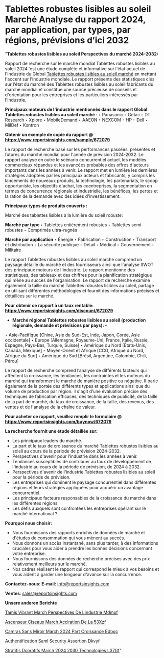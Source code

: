 # Tablettes robustes lisibles au soleil Marché Analyse du rapport 2024, par application, par types, par régions, prévisions d’ici 2032

"<strong>Tablettes robustes lisibles au soleil Perspectives du marché 2024-2032:</strong>

Rapport de recherche sur le marché mondial Tablettes robustes lisibles au soleil 2024 'est une étude complète et informative sur l'état actuel de l'industrie du Global <a href=https://www.reportsinsights.com/sample/672079>Tablettes robustes lisibles au soleil marché</a> en mettant l'accent sur l'industrie mondiale. Le rapport présente des statistiques clés sur l'état du marché des Tablettes robustes lisibles au soleil fabricants du marché mondial et constitue une source précieuse de conseils et d'orientation pour les entreprises et les particuliers intéressés par l'industrie.

<strong>Principaux moteurs de l'industrie mentionnés dans le rapport Global Tablettes robustes lisibles au soleil marché</strong> :
‣ Panasonic
‣ Getac
‣ DT Research
‣ Xplore
‣ MobileDemand
‣ AAEON
‣ NEXCOM
‣ HP
‣ Dell
‣ MilDef
‣ Kontron

<strong>Obtenir un exemple de copie du rapport @ <a href=https://www.reportsinsights.com/sample/672079>https://www.reportsinsights.com/sample/672079</a></strong>

Le rapport de recherche basé sur les performances passées, présentes et futures du marché mondial pour l'année de prévision 2024-2032. Le rapport analyse en outre le scénario concurrentiel actuel, les modèles commerciaux répandus et les avancées probables des offres d'acteurs importants dans les années à venir. Le rapport met en lumière les dernières stratégies adoptées par les principaux acteurs et fabricants, y compris les lancements de nouveaux produits, la technologie, les partenariats, le scoop opportuniste, les objectifs d'achat, les coentreprises, la segmentation en termes de concurrence régionale et industrielle, les bénéfices, les pertes et la ration de la demande avec des idées d'investissement.

<strong>Principaux types de produits couverts :</strong>

Marché des tablettes lisibles à la lumière du soleil robuste:

<strong>Marché par type </strong>
‣ Tablettes entièrement robustes
‣ Tablettes semi-robustes
‣ Comprimés ultra-rugnés

<strong>Marché par application </strong>
‣ Énergie
‣ Fabrication
‣ Construction
‣ Transport et distribution
‣ La sécurité publique
‣ Détail
‣ Médical
‣ Gouvernement
‣ Militaire

Le rapport Tablettes robustes lisibles au soleil marché comprend un paysage détaillé du marché et des fournisseurs ainsi que l'analyse SWOT des principaux moteurs de l'industrie. Le rapport mentionne des statistiques, des tableaux et des chiffres pour la planification stratégique qui mène au succès de l'organisation. Le rapport de recherche examine également la taille du marché Tablettes robustes lisibles au soleil, partage en utilisant différentes méthodologies et fournit des informations précises et détaillées sur le marché.

<strong>Pour obtenir ce rapport à un taux rentable: <a href=https://www.reportsinsights.com/discount/672079>https://www.reportsinsights.com/discount/672079</a></strong>
<ul>
  <li><strong>Marché régional Tablettes robustes lisibles au soleil (production régionale, demande et prévisions par pays): -</strong></li>
</ul>
‣ Asie-Pacifique [Chine, Asie du Sud-Est, Inde, Japon, Corée, Asie occidentale]
‣ Europe [Allemagne, Royaume-Uni, France, Italie, Russie, Espagne, Pays-Bas, Turquie, Suisse]
‣ Amérique du Nord [États-Unis, Canada, Mexique]
‣ Moyen-Orient et Afrique [CCG, Afrique du Nord, Afrique du Sud]
‣ Amérique du Sud [Brésil, Argentine, Colombie, Chili, Pérou]

Le rapport de recherche comprend l’analyse de différents facteurs qui affectent la croissance, les tendances, les contraintes et les moteurs du marché qui transforment le marché de manière positive ou négative. Il parle également de la portée des différents types et applications ainsi que du volume de production par région. Il s'agit d'une évaluation précise des techniques de fabrication efficaces, des techniques de publicité, de la taille de la part de marché, du taux de croissance, de la taille, des revenus, des ventes et de l'analyse de la chaîne de valeur.

<strong>Pour acheter ce rapport, veuillez remplir le formulaire @   <a href=https://www.reportsinsights.com/buynow/672079>https://www.reportsinsights.com/buynow/672079</a></strong>

<strong>La recherche fournit une étude détaillée sur:</strong>
<ul>
  <li>Les principaux leaders du marché.</li>
  <li>La part et le taux de croissance du marché Tablettes robustes lisibles au soleil au cours de la période de prévision 2024-2032.</li>
  <li>Perspectives d'avenir pour l'industrie dans les années à venir.</li>
  <li>Tendances susceptibles de contribuer au taux de développement de l'industrie au cours de la période de prévision, de 2024 à 2032.</li>
  <li>Perspectives d'avenir de l'industrie Tablettes robustes lisibles au soleil pour la période de prévision.</li>
  <li>Les entreprises qui dominent le paysage concurrentiel dans différentes régions et leurs stratégies appliquées pour acquérir un avantage concurrentiel.</li>
  <li>Les principaux facteurs responsables de la croissance du marché dans les différentes régions.</li>
  <li>Les défis auxquels sont confrontées les entreprises opérant sur le marché international ?</li>
</ul>
<strong>Pourquoi nous choisir:</strong>
<ul>
  <li>Nous fournissons des rapports enrichis de données de marché et d'études de consommation qui vous mènent au succès.</li>
  <li>Nous donnons un accès instantané, sans plus tarder, à des informations cruciales pour vous aider à prendre les bonnes décisions concernant votre entreprise.</li>
  <li>Nous fournissons des données de recherche précises avec des prix relativement meilleurs sur le marché.</li>
  <li>Nos cadres réalisent le rapport qui correspond le mieux à vos besoins et vous aident à garder une longueur d'avance sur la concurrence.</li>
</ul>
<strong>Contactez-nous:
</strong><strong>E-mail:</strong> <a href=mailto:info@reportsinsights.com>info@reportsinsights.com</a>

<strong>Ventes</strong>: <a href=mailto:sales@reportsinsights.com>sales@reportsinsights.com</a>

<strong>Unsere anderen Berichte</strong>

<a href=https://www.linkedin.com/pulse/tamis-vibrant-march%C3%A9-perspectives-de-lindustrie-mdmof/>Tamis Vibrant March Perspectives De Lindustrie Mdmof</a>

<a href=https://www.linkedin.com/pulse/ascenseur-%C3%A0-ciseaux-march%C3%A9-acc%C3%A9l%C3%A9ration-de-la-53xzf/>Ascenseur  Ciseaux March Acclration De La 53Xzf</a>

<a href=https://www.linkedin.com/pulse/cam%C3%A9ras-sans-miroir-march%C3%A9-2024-part-croissance-edbgc/>Camras Sans Miroir March 2024 Part Croissance Edbgc</a>

<a href=https://www.linkedin.com/pulse/authentification-saml-security-assertion-dkvyf/>Authentification Saml Security Assertion Dkvyf</a>

<a href=https://www.linkedin.com/pulse/stratifi%C3%A9s-d%C3%A9coratifs-march%C3%A9-2024-2030-technologies-l37gf/>Stratifis Dcoratifs March 2024 2030 Technologies L37Gf</a>"
